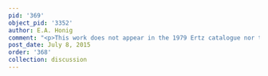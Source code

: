 ```yaml
---
pid: '369'
object_pid: '3352'
author: E.A. Honig
comment: "<p>This work does not appear in the 1979 Ertz catalogue nor the Honig Database.</p>"
post_date: July 8, 2015
order: '368'
collection: discussion
---
```

